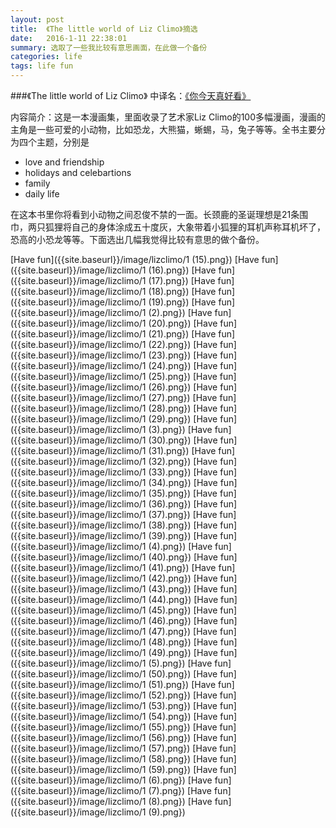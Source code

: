 ```yaml
---
layout: post
title:  《The little world of Liz Climo》摘选
date:   2016-1-11 22:38:01
summary: 选取了一些我比较有意思画面，在此做一个备份
categories: life
tags: life fun
---
```


###《The little world of Liz Climo》
中译名：[《你今天真好看》](http://book.douban.com/subject/26602392/)

内容简介：这是一本漫画集，里面收录了艺术家Liz Climo的100多幅漫画，漫画的主角是一些可爱的小动物，比如恐龙，大熊猫，蜥蜴，马，兔子等等。全书主要分为四个主题，分别是

- love and friendship
- holidays and celebartions
- family
- daily life

在这本书里你将看到小动物之间忍俊不禁的一面。长颈鹿的圣诞理想是21条围巾，两只狐狸将自己的身体涂成五十度灰，大象带着小狐狸的耳机声称耳机坏了，恐高的小恐龙等等。下面选出几幅我觉得比较有意思的做个备份。

[Have fun]({{site.baseurl}}/image/lizclimo/1 (15).png})
[Have fun]({{site.baseurl}}/image/lizclimo/1 (16).png})
[Have fun]({{site.baseurl}}/image/lizclimo/1 (17).png})
[Have fun]({{site.baseurl}}/image/lizclimo/1 (18).png})
[Have fun]({{site.baseurl}}/image/lizclimo/1 (19).png})
[Have fun]({{site.baseurl}}/image/lizclimo/1 (2).png})
[Have fun]({{site.baseurl}}/image/lizclimo/1 (20).png})
[Have fun]({{site.baseurl}}/image/lizclimo/1 (21).png})
[Have fun]({{site.baseurl}}/image/lizclimo/1 (22).png})
[Have fun]({{site.baseurl}}/image/lizclimo/1 (23).png})
[Have fun]({{site.baseurl}}/image/lizclimo/1 (24).png})
[Have fun]({{site.baseurl}}/image/lizclimo/1 (25).png})
[Have fun]({{site.baseurl}}/image/lizclimo/1 (26).png})
[Have fun]({{site.baseurl}}/image/lizclimo/1 (27).png})
[Have fun]({{site.baseurl}}/image/lizclimo/1 (28).png})
[Have fun]({{site.baseurl}}/image/lizclimo/1 (29).png})
[Have fun]({{site.baseurl}}/image/lizclimo/1 (3).png})
[Have fun]({{site.baseurl}}/image/lizclimo/1 (30).png})
[Have fun]({{site.baseurl}}/image/lizclimo/1 (31).png})
[Have fun]({{site.baseurl}}/image/lizclimo/1 (32).png})
[Have fun]({{site.baseurl}}/image/lizclimo/1 (33).png})
[Have fun]({{site.baseurl}}/image/lizclimo/1 (34).png})
[Have fun]({{site.baseurl}}/image/lizclimo/1 (35).png})
[Have fun]({{site.baseurl}}/image/lizclimo/1 (36).png})
[Have fun]({{site.baseurl}}/image/lizclimo/1 (37).png})
[Have fun]({{site.baseurl}}/image/lizclimo/1 (38).png})
[Have fun]({{site.baseurl}}/image/lizclimo/1 (39).png})
[Have fun]({{site.baseurl}}/image/lizclimo/1 (4).png})
[Have fun]({{site.baseurl}}/image/lizclimo/1 (40).png})
[Have fun]({{site.baseurl}}/image/lizclimo/1 (41).png})
[Have fun]({{site.baseurl}}/image/lizclimo/1 (42).png})
[Have fun]({{site.baseurl}}/image/lizclimo/1 (43).png})
[Have fun]({{site.baseurl}}/image/lizclimo/1 (44).png})
[Have fun]({{site.baseurl}}/image/lizclimo/1 (45).png})
[Have fun]({{site.baseurl}}/image/lizclimo/1 (46).png})
[Have fun]({{site.baseurl}}/image/lizclimo/1 (47).png})
[Have fun]({{site.baseurl}}/image/lizclimo/1 (48).png})
[Have fun]({{site.baseurl}}/image/lizclimo/1 (49).png})
[Have fun]({{site.baseurl}}/image/lizclimo/1 (5).png})
[Have fun]({{site.baseurl}}/image/lizclimo/1 (50).png})
[Have fun]({{site.baseurl}}/image/lizclimo/1 (51).png})
[Have fun]({{site.baseurl}}/image/lizclimo/1 (52).png})
[Have fun]({{site.baseurl}}/image/lizclimo/1 (53).png})
[Have fun]({{site.baseurl}}/image/lizclimo/1 (54).png})
[Have fun]({{site.baseurl}}/image/lizclimo/1 (55).png})
[Have fun]({{site.baseurl}}/image/lizclimo/1 (56).png})
[Have fun]({{site.baseurl}}/image/lizclimo/1 (57).png})
[Have fun]({{site.baseurl}}/image/lizclimo/1 (58).png})
[Have fun]({{site.baseurl}}/image/lizclimo/1 (59).png})
[Have fun]({{site.baseurl}}/image/lizclimo/1 (6).png})
[Have fun]({{site.baseurl}}/image/lizclimo/1 (7).png})
[Have fun]({{site.baseurl}}/image/lizclimo/1 (8).png})
[Have fun]({{site.baseurl}}/image/lizclimo/1 (9).png})
